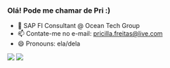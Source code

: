 ### Olá! Pode me chamar de Pri :)

- 🔭 SAP FI Consultant @ Ocean Tech Group
- 📫 Contate-me no e-mail: pricilla.freitas@live.com
- 😄 Pronouns: ela/dela

<div> 
  <a href="https://instagram.com/pricillafreitass" target="_blank"><img src="https://img.shields.io/badge/-Instagram-%23E4405F?style=for-the-badge&logo=instagram&logoColor=white" target="_blank"></a>
 	<a href="https://www.linkedin.com/in/pricillafreitas" target="_blank"><img src="https://img.shields.io/badge/-LinkedIn-%230077B5?style=for-the-badge&logo=linkedin&logoColor=white" target="_blank"></a> 
  
</div>
